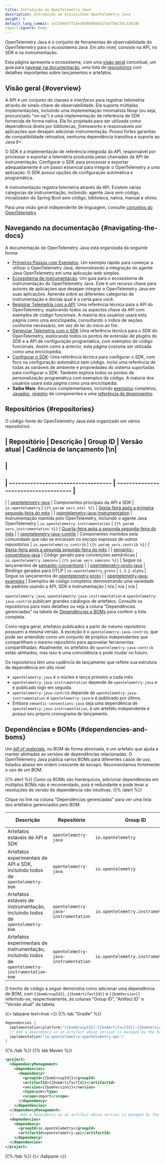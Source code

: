 ```yaml
---
title: Introdução ao OpenTelemetry Java
description: Introdução ao ecossistema OpenTelemetry Java
weight: 9
default_lang_commit: 5472965d7714ed898b008d41fa97561591320196
cSpell:ignore: boms
---
```


OpenTelemetry Java é o conjunto de ferramentas de observabilidade do
OpenTelemetry para o ecossistema Java. Em alto nível, consiste na API, no SDK e
na instrumentação.

Esta página apresenta o ecossistema, com uma [visão geral](#overview)
conceitual, um guia para [navegar na documentação](#navigating-the-docs), uma
lista de [repositórios](#repositories) com detalhes importantes sobre
lançamentos e artefatos.

## Visão geral {#overview}

A API é um conjunto de classes e _interfaces_ para registrar telemetria através
de sinais-chave de observabilidade. Ela suporta múltiplas implementações,
incluindo uma implementação minimalista _Noop_ (ou seja, pronunciado "no-op") e
uma implementação de referência de SDK fornecida de forma nativa. Ela foi
projetada para ser utilizada como dependência direta por bibliotecas,
_frameworks_ e responsáveis por aplicações que desejam adicionar instrumentação.
Possui fortes garantias de compatibilidade retroativa, nenhuma dependência
transitiva e suporte ao Java 8+.

O SDK é a implementação de referência integrada da API, responsável por
processar e exportar a telemetria produzida pelas chamadas da API de
instrumentação. Configurar o SDK para processar e exportar adequadamente é um
passo essencial para integrar o OpenTelemetry a uma aplicação. O SDK possui
opções de configuração automática e programática.

A instrumentação registra telemetria através da API. Existem várias categorias
de instrumentação, incluindo: agente Java sem código, inicializador do Spring
Boot sem código, biblioteca, nativa, manual e _shims_.

Para uma visão geral independente de linguagem, consulte
[conceitos do OpenTelemetry](/docs/concepts/).

## Navegando na documentação {#navigating-the-docs}

A documentação do OpenTelemetry Java está organizada da seguinte forma:

- [Primeiros Passos com Exemplos](../getting-started/): Um exemplo rápido para
  começar a utilizar o OpenTelemetry Java, demonstrando a integração do agente
  Java OpenTelemetry em uma aplicação web simples.
- [Ecossistema de instrumentação](../instrumentation/): Um guia para o
  ecossistema de instrumentação do OpenTelemetry Java. Este é um recurso chave
  para autores de aplicações que desejam integrar o OpenTelemetry Java em suas
  aplicações. Aprenda sobre as diferentes categorias de instrumentação e decida
  qual é a certa para você.
- [Registrar Telemetria com a API](../api/): Uma referência técnica para a API
  do OpenTelemetry, explorando todos os aspectos chave da API com exemplos de
  código funcionais. A maioria dos usuários usará esta página como uma
  enciclopédia, consultando o índice de seções conforme necessário, em vez de
  ler do início ao fim.
- [Gerenciar Telemetria com o SDK](../sdk/) Uma referência técnica para o SDK do
  OpenTelemetry, explorando todos os pontos de extensão de plugins do SDK e a
  API de configuração programática, com exemplos de código funcionais. Assim
  como a anterior, esta página costuma ser utilizada como uma enciclopédia.
- [Configurar o SDK](../configuration/): Uma referência técnica para configurar
  o SDK, com foco na configuração automática sem código. Inclui uma referência
  de todas as variáveis de ambiente e propriedades do sistema suportadas para
  configurar o SDK. Também explora todos os pontos de personalização
  programática com exemplos de código. A maioria dos usuários usará esta página
  como uma enciclopédia.
- **Saiba Mais**: Recursos complementares, incluindo [exemplos](../examples/)
  completos, [Javadoc](../api/), [registro](../registry/) de componentes e uma
  [referência de desempenho](/docs/zero-code/java/agent/performance/).

## Repositórios {#repositories}

O código-fonte do OpenTelemetry Java está organizado em vários repositórios:

| Repositório | Descrição | Group ID | Versão atual | Cadência de lançamento
|\n|
----------------------------------------------------------------------------------------------------------
|
----------------------------------------------------------------------------------------------------
| ---------------------------------- | ------------------------------------ |
---------------------------------------------------------------------------------------------------------------------------------------------------------
| | [opentelemetry-java](https://github.com/open-telemetry/opentelemetry-java) |
Componentes principais da API e SDK | `io.opentelemetry` |
`{{% param vers.otel %}}` |
[Sexta-feira após a primeira segunda-feira do mês](https://github.com/open-telemetry/opentelemetry-java/blob/main/RELEASING.md#release-cadence)
| |
[opentelemetry-java-instrumentation](https://github.com/open-telemetry/opentelemetry-java-instrumentation)
| Instrumentação mantida pelo OpenTelemetry, incluindo o agente Java
OpenTelemetry | `io.opentelemetry.instrumentation` |
`{{% param vers.instrumentation %}}` |
[Quarta-feira após a segunda segunda-feira do mês](https://github.com/open-telemetry/opentelemetry-java-instrumentation/blob/main/RELEASING.md#release-cadence)
| |
[opentelemetry-java-contrib](https://github.com/open-telemetry/opentelemetry-java-contrib)
| Componentes mantidos pela comunidade que não se encaixam no escopo expresso de
outros repositórios | `io.opentelemetry.contrib` | `{{% param vers.contrib %}}`
|
[Sexta-feira após a segunda segunda-feira do mês](https://github.com/open-telemetry/opentelemetry-java-contrib/blob/main/RELEASING.md#release-cadence)
| |
[semantic-conventions-java](https://github.com/open-telemetry/semantic-conventions-java)
| Código gerado para convenções semânticas | `io.opentelemetry.semconv` |
`{{% param vers.semconv %}}` | Segue os lançamentos de
[semantic-conventions](https://github.com/open-telemetry/semantic-conventions) |
|
[opentelemetry-proto-java](https://github.com/open-telemetry/opentelemetry-proto-java)
| _Bindings_ gerados para OTLP | `io.opentelemetry.proto` | `1.3.2-alpha` |
Segue os lançamentos de
[opentelemetry-proto](https://github.com/open-telemetry/opentelemetry-proto) | |
[opentelemetry-java-examples](https://github.com/open-telemetry/opentelemetry-java-examples)
| Exemplos de código completos demonstrando uma variedade de padrões usando a
API, SDK e instrumentação | n/a | n/a | n/a |

`opentelemetry-java`, `opentelemetry-java-instrumentation` e
`opentelemetry-java-contrib` publicam grandes catálogos de artefatos. Consulte
os repositórios para mais detalhes ou veja a coluna "Dependências gerenciadas"
na tabela de [Dependências e BOMs](#dependencies-and-boms) para conferir a lista
completa.

Como regra geral, artefatos publicados a partir do mesmo repositório possuem a
mesma versão. A exceção é o `opentelemetry-java-contrib`, que pode ser entendido
como um conjunto de projetos independentes que compartilham o mesmo repositório
para aproveitar ferramentas compartilhadas. Atualmente, os artefatos do
`opentelemetry-java-contrib` estão alinhados, mas isso é uma coincidência e pode
mudar no futuro.

Os repositórios têm uma cadência de lançamento que reflete sua estrutura de
dependência em alto nível:

- `opentelemetry-java` é o núcleo e lança primeiro a cada mês.
- `opentelemetry-java-instrumentation` depende de `opentelemetry-java` e é
  publicado logo em seguida.
- `opentelemetry-java-contrib` depende de `opentelemetry-java-instrumentation` e
  `opentelemetry-java` e é publicado por último.
- Embora `semantic-conventions-java` seja uma dependência de
  `opentelemetry-java-instrumentation`, é um artefato independente e possui seu
  próprio cronograma de lançamento.

## Dependências e BOMs {#dependencies-and-boms}

Um
[_bill of materials_](https://maven.apache.org/guides/introduction/introduction-to-dependency-mechanism.html#Bill_of_Materials_.28BOM.29_POMs),
ou BOM de forma abreviada, é um artefato que ajuda a manter alinhadas as versões
de dependências relacionadas. O OpenTelemetry Java publica vários BOMs para
diferentes casos de uso, listados abaixo em ordem crescente de escopo.
Recomendamos fortemente o uso de um BOM.

{{% alert %}} Como os BOMs são hierárquicos, adicionar dependências em múltiplos
BOMs não é recomendado, pois é redundante e pode levar a resoluções de versão de
dependência não intuitivas. {{% /alert %}}

Clique no link na coluna "Dependências gerenciadas" para ver uma lista dos
artefatos gerenciados pelo BOM.

| Descrição                                                                                         | Repositório                          | Group ID                           | Artifact ID                               | Versão atual                               | Dependências gerenciadas                                  |
| ------------------------------------------------------------------------------------------------- | ------------------------------------ | ---------------------------------- | ----------------------------------------- | ------------------------------------------ | --------------------------------------------------------- |
| Artefatos estáveis de API e SDK                                                                   | `opentelemetry-java`                 | `io.opentelemetry`                 | `opentelemetry-bom`                       | `{{% param vers.otel %}}`                  | [latest pom.xml][opentelemetry-bom]                       |
| Artefatos experimentais de API e SDK, incluindo todos de `opentelemetry-bom`                      | `opentelemetry-java`                 | `io.opentelemetry`                 | `opentelemetry-bom-alpha`                 | `{{% param vers.otel %}}-alpha`            | [latest pom.xml][opentelemetry-bom-alpha]                 |
| Artefatos estáveis de instrumentação, incluindo todos de `opentelemetry-bom`                      | `opentelemetry-java-instrumentation` | `io.opentelemetry.instrumentation` | `opentelemetry-instrumentation-bom`       | `{{% param vers.instrumentation %}}`       | [latest pom.xml][opentelemetry-instrumentation-bom]       |
| Artefatos experimentais de instrumentação, incluindo todos de `opentelemetry-instrumentation-bom` | `opentelemetry-java-instrumentation` | `io.opentelemetry.instrumentation` | `opentelemetry-instrumentation-bom-alpha` | `{{% param vers.instrumentation %}}-alpha` | [latest pom.xml][opentelemetry-instrumentation-alpha-bom] |

O trecho de código a seguir demonstra como adicionar uma dependência de BOM, com
`{{bomGroupId}}`, `{{bomArtifactId}}` e `{{bomVersion}}` referindo-se,
respectivamente, às colunas "Group ID", "Artifact ID" e "Versão atual" da
tabela.

{{< tabpane text=true >}} {{% tab "Gradle" %}}

```kotlin
dependencies {
  implementation(platform("{{bomGroupId}}:{{bomArtifactId}}:{{bomVersion}}"))
  // Add a dependency on an artifact whose version is managed by the bom
  implementation("io.opentelemetry:opentelemetry-api")
}
```

{{% /tab %}} {{% tab Maven %}}

```xml
<project>
  <dependencyManagement>
    <dependencies>
      <dependency>
        <groupId>{{bomGroupId}}</groupId>
        <artifactId>{{bomArtifactId}}</artifactId>
        <version>{{bomVersion}}</version>
        <type>pom</type>
        <scope>import</scope>
      </dependency>
    </dependencies>
  </dependencyManagement>
  <!-- Add a dependency on an artifact whose version is managed by the bom -->
  <dependencies>
    <dependency>
      <groupId>io.opentelemetry</groupId>
      <artifactId>opentelemetry-api</artifactId>
    </dependency>
  </dependencies>
</project>
```

{{% /tab %}} {{< /tabpane >}}

[opentelemetry-bom]:
  <https://repo1.maven.org/maven2/io/opentelemetry/opentelemetry-bom/{{% param vers.otel %}}/opentelemetry-bom-{{% param vers.otel %}}.pom>
[opentelemetry-bom-alpha]:
  <https://repo1.maven.org/maven2/io/opentelemetry/opentelemetry-bom-alpha/{{% param vers.otel %}}-alpha/opentelemetry-bom-alpha-{{% param vers.otel %}}-alpha.pom>
[opentelemetry-instrumentation-bom]:
  <https://repo1.maven.org/maven2/io/opentelemetry/instrumentation/opentelemetry-instrumentation-bom/{{% param vers.instrumentation %}}/opentelemetry-instrumentation-bom-{{% param vers.instrumentation %}}.pom>
[opentelemetry-instrumentation-alpha-bom]:
  <https://repo1.maven.org/maven2/io/opentelemetry/instrumentation/opentelemetry-instrumentation-bom-alpha/{{% param vers.instrumentation %}}-alpha/opentelemetry-instrumentation-bom-alpha-{{% param vers.instrumentation %}}-alpha.pom>
